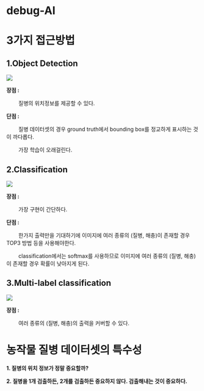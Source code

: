 # debug-AI

# 3가지 접근방법
## 1.Object Detection
<kbd><img src = https://user-images.githubusercontent.com/80030558/162415573-240617e7-5bef-4a9c-aa70-721309a5c2a6.png></kbd>

  **장점 :**
    <p> &nbsp; &nbsp; &nbsp; &nbsp; 질병의 위치정보를 제공할 수 있다. </p>
  **단점 :** 
    <p> &nbsp; &nbsp; &nbsp; &nbsp; 질병 데이터셋의 경우 ground truth에서 bounding box를 정교하게 표시하는 것이 까다롭다. </p>
    <p> &nbsp; &nbsp; &nbsp; &nbsp; 가장 학습이 오래걸린다. </p>
    
    
## 2.Classification
<kbd><img src = https://user-images.githubusercontent.com/80030558/162415544-f5078a6e-6562-48c8-8fce-842c42000e9e.png></kbd>

  **장점 :** 
    <p> &nbsp; &nbsp; &nbsp; &nbsp; 가장 구현이 간단하다. </p> 
  **단점 :** 
    <p> &nbsp; &nbsp; &nbsp; &nbsp; 한가지 출력만을 기대하기에 이미지에 여러 종류의 (질병, 해충)이 존재할 경우 TOP3 방법 등을 사용해야한다. </p> 
    <p> &nbsp; &nbsp; &nbsp; &nbsp; classification에서는 softmax를 사용하므로 이미지에 여러 종류의 (질병, 해충)이 존재할 경우 확률이 낮아지게 된다. </p> 
    
## 3.Multi-label classification
<kbd><img src = https://user-images.githubusercontent.com/80030558/162416194-05dd66cf-dbb0-4a3a-9a63-6a70c166bd97.png></kbd>

  **장점 :** 
    <p> &nbsp; &nbsp; &nbsp; &nbsp; 여러 종류의 (질병, 해충)의 출력을 커버할 수 있다. </p> 



# 농작물 질병 데이터셋의 특수성
<strong><p> 1. 질병의 위치 정보가 정말 중요할까? </p></strong>
<strong><p> 2. 질병을 1개 검출하든, 2개를 검출하든 중요하지 않다. 검출해내는 것이 중요하다. </p></strong>
